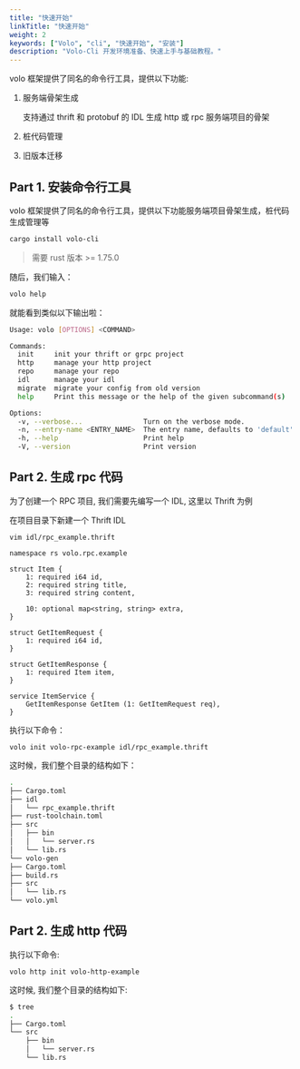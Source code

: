 ```yaml
---
title: "快速开始"
linkTitle: "快速开始"
weight: 2
keywords: ["Volo", "cli", "快速开始", "安装"]
description: "Volo-Cli 开发环境准备、快速上手与基础教程。"
---
```


volo 框架提供了同名的命令行工具，提供以下功能:

1. 服务端骨架生成

   支持通过 thrift 和 protobuf 的 IDL 生成 http 或 rpc 服务端项目的骨架

2. 桩代码管理

3. 旧版本迁移

## Part 1. 安装命令行工具

volo 框架提供了同名的命令行工具，提供以下功能服务端项目骨架生成，桩代码生成管理等

```bash
cargo install volo-cli
```

> 需要 rust 版本 >= 1.75.0

随后，我们输入：

```bash
volo help
```

就能看到类似以下输出啦：

```bash
Usage: volo [OPTIONS] <COMMAND>

Commands:
  init     init your thrift or grpc project
  http     manage your http project
  repo     manage your repo
  idl      manage your idl
  migrate  migrate your config from old version
  help     Print this message or the help of the given subcommand(s)

Options:
  -v, --verbose...               Turn on the verbose mode.
  -n, --entry-name <ENTRY_NAME>  The entry name, defaults to 'default'. [default: default]
  -h, --help                     Print help
  -V, --version                  Print version
```

## Part 2. 生成 rpc 代码

为了创建一个 RPC 项目, 我们需要先编写一个 IDL, 这里以 Thrift 为例

在项目目录下新建一个 Thrift IDL

`vim idl/rpc_example.thrift`

```thrift
namespace rs volo.rpc.example

struct Item {
    1: required i64 id,
    2: required string title,
    3: required string content,

    10: optional map<string, string> extra,
}

struct GetItemRequest {
    1: required i64 id,
}

struct GetItemResponse {
    1: required Item item,
}

service ItemService {
    GetItemResponse GetItem (1: GetItemRequest req),
}
```

执行以下命令：

`volo init volo-rpc-example idl/rpc_example.thrift`

这时候，我们整个目录的结构如下：

```bash
.
├── Cargo.toml
├── idl
│   └── rpc_example.thrift
├── rust-toolchain.toml
├── src
│   ├── bin
│   │   └── server.rs
│   └── lib.rs
└── volo-gen
├── Cargo.toml
├── build.rs
├── src
│   └── lib.rs
└── volo.yml
```

## Part 2. 生成 http 代码

执行以下命令:

`volo http init volo-http-example`

这时候, 我们整个目录的结构如下:

```bash
$ tree
.
├── Cargo.toml
└── src
    ├── bin
    │   └── server.rs
    └── lib.rs
```
